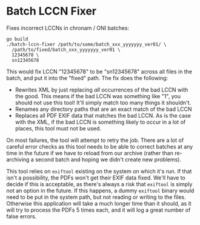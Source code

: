 Batch LCCN Fixer
===

Fixes incorrect LCCNs in chronam / ONI batches:

    go build
    ./batch-lccn-fixer /path/to/some/batch_xxx_yyyyyyy_ver01/ \
      /path/to/fixed/batch_xxx_yyyyyyy_ver01 \
      12345678 \
      sn12345678

This would fix LCCN "12345678" to be "sn12345678" across all files in the
batch, and put it into the "fixed" path.  The fix does the following:

- Rewrites XML by just replacing *all* occurrences of the bad LCCN with the
  good.  This means if the bad LCCN was something like "1", you should not use
  this tool!  It'll simply match too many things it shouldn't.
- Renames any directory paths that are an exact match of the bad LCCN
- Replaces all PDF EXIF data that matches the bad LCCN.  As is the case with
  the XML, if the bad LCCN is something likely to occur in a lot of places,
  this tool must not be used.

On most failures, the tool will attempt to retry the job.  There are a lot of
careful error checks as this tool needs to be able to correct batches at any
time in the future if we have to reload from our archive (rather than
re-archiving a second batch and hoping we didn't create new problems).

This tool relies on `exiftool` existing on the system on which it's run.  If
that isn't a possibility, the PDFs won't get their EXIF data fixed.  We'll have
to decide if this is acceptable, as there's always a risk that `exiftool` is
simply not an option in the future.  If this happens, a dummy `exiftool` binary
would need to be put in the system path, but not reading or writing to the
files.  Otherwise this application will take a much longer time than it should,
as it will try to process the PDFs 5 times each, and it will log a great number
of false errors.

